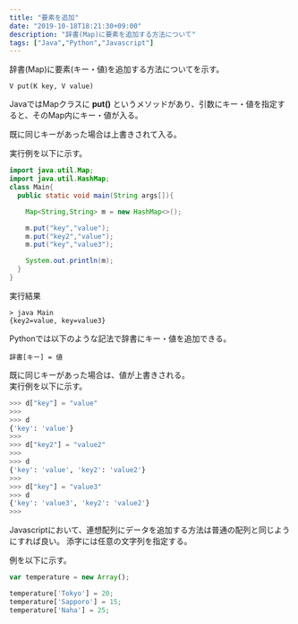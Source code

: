 ```yaml
---
title: "要素を追加"
date: "2019-10-18T18:21:30+09:00"
description: "辞書(Map)に要素を追加する方法について"
tags: ["Java","Python","Javascript"]
---
```


辞書(Map)に要素(キー・値)を追加する方法についてを示す。  

<div class="note_content_by_programming_language" id="note_content_Java">

`V put(K key, V value)`   

JavaではMapクラスに **put()** というメソッドがあり、引数にキー・値を指定すると、そのMap内にキー・値が入る。  

既に同じキーがあった場合は上書きされて入る。  

実行例を以下に示す。  

```java
import java.util.Map;
import java.util.HashMap;
class Main{
  public static void main(String args[]){

    Map<String,String> m = new HashMap<>();

    m.put("key","value");
    m.put("key2","value");
    m.put("key","value3");

    System.out.println(m);
  }
}
```

実行結果
```
> java Main
{key2=value, key=value3}
```

</div>
<div class="note_content_by_programming_language" id="note_content_Python">

Pythonでは以下のような記法で辞書にキー・値を追加できる。  

`辞書[キー] = 値`  

既に同じキーがあった場合は、値が上書きされる。  
実行例を以下に示す。  

```python
>>> d["key"] = "value"
>>> 
>>> d
{'key': 'value'}
>>> 
>>> d["key2"] = "value2"
>>> 
>>> d
{'key': 'value', 'key2': 'value2'}
>>> 
>>> d["key"] = "value3"
>>> d
{'key': 'value3', 'key2': 'value2'}
>>> 
```

</div>
<div class="note_content_by_programming_language" id="note_content_Javascript">

Javascriptにおいて、連想配列にデータを追加する方法は普通の配列と同じようにすれば良い。
添字には任意の文字列を指定する。

例を以下に示す。

```javascript
var temperature = new Array();

temperature['Tokyo'] = 20;
temperature['Sapporo'] = 15;
temperature['Naha'] = 25;
```

</div>



